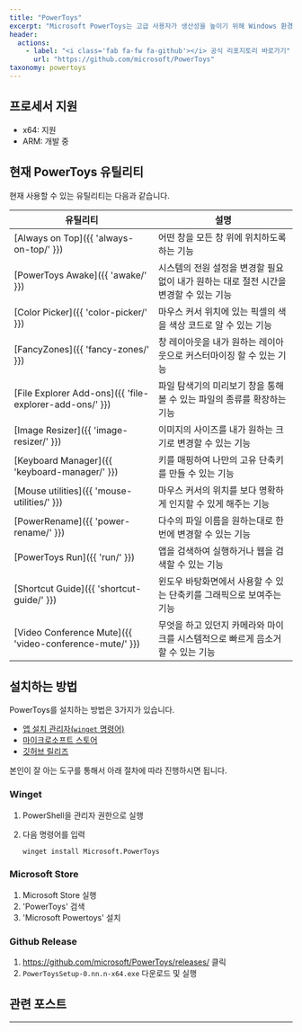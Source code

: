 ```yaml
---
title: "PowerToys"
excerpt: "Microsoft PowerToys는 고급 사용자가 생산성을 높이기 위해 Windows 환경을 조정하고 간소화하는 데 사용할 수 있는 유틸리티 세트입니다."
header:
  actions:
    - label: "<i class='fab fa-fw fa-github'></i> 공식 리포지토리 바로가기"
      url: "https://github.com/microsoft/PowerToys"
taxonomy: powertoys
---
```


## 프로세서 지원

- x64: 지원
- ARM: 개발 중

## 현재 PowerToys 유틸리티

현재 사용할 수 있는 유틸리티는 다음과 같습니다.

| <center>유틸리티</center>                               | <center>설명</center>                                                                  |
| ------------------------------------------------------- | -------------------------------------------------------------------------------------- |
| [Always on Top]({{ 'always-on-top/' }})                 | 어떤 창을 모든 창 위에 위치하도록 하는 기능                                            |
| [PowerToys Awake]({{ 'awake/' }})                       | 시스템의 전원 설정을 변경할 필요 없이 내가 원하는 대로 절전 시간을 변경할 수 있는 기능 |
| [Color Picker]({{ 'color-picker/' }})                   | 마우스 커서 위치에 있는 픽셀의 색을 색상 코드로 알 수 있는 기능                        |
| [FancyZones]({{ 'fancy-zones/' }})                      | 창 레이아웃을 내가 원하는 레이아웃으로 커스터마이징 할 수 있는 기능                    |
| [File Explorer Add-ons]({{ 'file-explorer-add-ons/' }}) | 파일 탐색기의 미리보기 창을 통해 볼 수 있는 파일의 종류를 확장하는 기능                |
| [Image Resizer]({{ 'image-resizer/' }})                 | 이미지의 사이즈를 내가 원하는 크기로 변경할 수 있는 기능                               |
| [Keyboard Manager]({{ 'keyboard-manager/' }})           | 키를 매핑하여 나만의 고유 단축키를 만들 수 있는 기능                                   |
| [Mouse utilities]({{ 'mouse-utilities/' }})             | 마우스 커서의 위치를 보다 명확하게 인지할 수 있게 해주는 기능                          |
| [PowerRename]({{ 'power-rename/' }})                    | 다수의 파일 이름을 원하는대로 한 번에 변경할 수 있는 기능                              |
| [PowerToys Run]({{ 'run/' }})                           | 앱을 검색하여 실행하거나 웹을 검색할 수 있는 기능                                      |
| [Shortcut Guide]({{ 'shortcut-guide/' }})               | 윈도우 바탕화면에서 사용할 수 있는 단축키를 그래픽으로 보여주는 기능                   |
| [Video Conference Mute]({{ 'video-conference-mute/' }}) | 무엇을 하고 있던지 카메라와 마이크를 시스템적으로 빠르게 음소거할 수 있는 기능         |

## 설치하는 방법

PowerToys를 설치하는 방법은 3가지가 있습니다.

- [앱 설치 관리자(`winget` 명령어)](#winget)
- [마이크로소프트 스토어](#microsoft-store)
- [깃허브 릴리즈](#github-release)

본인이 잘 아는 도구를 통해서 아래 절차에 따라 진행하시면 됩니다.

### Winget

1. PowerShell을 관리자 권한으로 실행
2. 다음 명령어를 입력

   ```ps
   winget install Microsoft.PowerToys
   ```

### Microsoft Store

1. Microsoft Store 실행
2. 'PowerToys' 검색
3. 'Microsoft Powertoys' 설치

### Github Release

1. <https://github.com/microsoft/PowerToys/releases/> 클릭
2. `PowerToysSetup-0.nn.n-x64.exe` 다운로드 및 실행

## 관련 포스트

---

